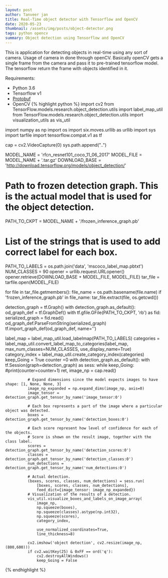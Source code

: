 ```yaml
---
layout: post
author: Tanveer jan
title: Real-Time object detector with Tensorflow and OpenCV
date: 2020-05-23
thumbnail: /assets/img/posts/object-detector.png
tags: python opencv
summary: Object detection using Tensorflow and OpenCV
---
```



This is application for detecting objects in real-time using any sort of camera. Usage of camera in done through openCV. Basically openCV gets a single frame from the camera and pass it to pre-trained tensorflow model. The tensorflow return the frame with objects identified in it.

Requirements:
 - Python 3.6
 - Tensorflow v1
 - [Protobuf](https://github.com/protocolbuffers/protobuf/tree/master/python)
 - OpenCV
 {% highlight python %}
  import cv2
  from TensorFlow.models.research.object_detection.utils import label_map_util
  from TensorFlow.models.research.object_detection.utils import visualization_utils as vis_util

  import numpy as np
  import os
  import six.moves.urllib as urllib
  import sys
  import tarfile
  import tensorflow.compat.v1 as tf

  cap = cv2.VideoCapture(0)
  sys.path.append("..")

  MODEL_NAME = 'rfcn_resnet101_coco_11_06_2017'
  MODEL_FILE = MODEL_NAME + '.tar.gz'
  DOWNLOAD_BASE = 'http://download.tensorflow.org/models/object_detection/'

  # Path to frozen detection graph. This is the actual model that is used for the object detection.
  PATH_TO_CKPT = MODEL_NAME + '/frozen_inference_graph.pb'
  # List of the strings that is used to add correct label for each box.
  PATH_TO_LABELS = os.path.join('data', 'mscoco_label_map.pbtxt')
  NUM_CLASSES = 90
  opener = urllib.request.URLopener()
  opener.retrieve(DOWNLOAD_BASE + MODEL_FILE, MODEL_FILE)
  tar_file = tarfile.open(MODEL_FILE)

  for file in tar_file.getmembers():
      file_name = os.path.basename(file.name)
      if 'frozen_inference_graph.pb' in file_name:
          tar_file.extract(file, os.getcwd())

  detection_graph = tf.Graph()
  with detection_graph.as_default():
      od_graph_def = tf.GraphDef()
      with tf.gfile.GFile(PATH_TO_CKPT, 'rb') as fid:
          serialized_graph = fid.read()
          od_graph_def.ParseFromString(serialized_graph)
          tf.import_graph_def(od_graph_def, name='')

  label_map = label_map_util.load_labelmap(PATH_TO_LABELS)
  categories = label_map_util.convert_label_map_to_categories(label_map, max_num_classes=NUM_CLASSES, use_display_name=True)
  category_index = label_map_util.create_category_index(categories)
  keep_Going = True
  counter =0
  with detection_graph.as_default():
      with tf.Session(graph=detection_graph) as sess:
          while keep_Going:
              #print(counter=counter+1)
              ret, image_np = cap.read()

              # Expand dimensions since the model expects images to have shape: [1, None, None, 3]
              image_np_expanded = np.expand_dims(image_np, axis=0)
              image_tensor = detection_graph.get_tensor_by_name('image_tensor:0')

              # Each box represents a part of the image where a particular object was detected.
              boxes = detection_graph.get_tensor_by_name('detection_boxes:0')

              # Each score represent how level of confidence for each of the objects.
              # Score is shown on the result image, together with the class label.
              scores = detection_graph.get_tensor_by_name('detection_scores:0')
              classes = detection_graph.get_tensor_by_name('detection_classes:0')
              num_detections = detection_graph.get_tensor_by_name('num_detections:0')

              # Actual detection.
              (boxes, scores, classes, num_detections) = sess.run(
                  [boxes, scores, classes, num_detections],
                  feed_dict={image_tensor: image_np_expanded})
              # Visualization of the results of a detection.
              vis_util.visualize_boxes_and_labels_on_image_array(
                  image_np,
                  np.squeeze(boxes),
                  np.squeeze(classes).astype(np.int32),
                  np.squeeze(scores),
                  category_index,

                  use_normalized_coordinates=True,
                  line_thickness=8)

              cv2.imshow('object detection', cv2.resize(image_np, (800,600)))
              if cv2.waitKey(25) & 0xFF == ord('q'):
                  cv2.destroyAllWindows()
                  keep_Going = False

 {% endhighlight %}
